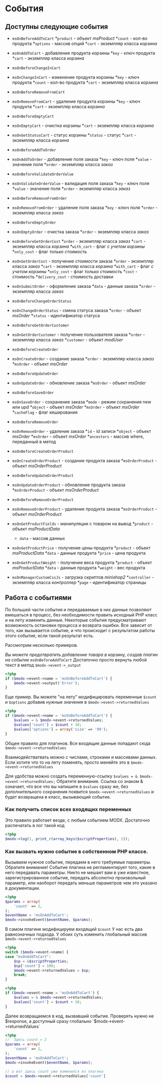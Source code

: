 # События

## Доступны следующие события

* `msOnBeforeAddToCart`
  *`product` - объект  *msProduct*
  *`count` - кол-во продукта
  *`options` - массив опций
  *`cart` - экземпляр класса *корзина*
* `msOnAddToCart` - добавление продукта корзины
  *`key` - ключ продукта
  *`cart` - экземпляр класса *корзина*
* `msOnBeforeChangeInCart`
* `msOnChangeInCart` - изменение продукта корзины
  *`key` - ключ продукта
  *`count` - кол-во продукта
  *`cart` - экземпляр класса *корзина*
* `msOnBeforeRemoveFromCart`
* `msOnRemoveFromCart` - удаление продукта корзины
  *`key` - ключ продукта
  *`cart` - экземпляр класса *корзина*
* `msOnBeforeEmptyCart`
* `msOnEmptyCart` - очистка корзины
  *`cart` - экземпляр класса *корзина*
* `msOnGetStatusCart` - статус корзины
  *`status` - статус
  *`cart` - экземпляр класса *корзина*
* `msOnBeforeAddToOrder`
* `msOnAddToOrder` - добавление поля заказа
  *`key` - ключ поля
  *`value` - значение поля
  *`order` - экземпляр класса *заказ*
* `msOnBeforeValidateOrderValue`
* `msOnValidateOrderValue` - валидация поля заказа
  *`key` - ключ поля
  *`value` - значение поля
  *`order` - экземпляр класса *заказ*
* `msOnBeforeRemoveFromOrder`
* `msOnRemoveFromOrder` - удаление поля заказа
  *`key` - ключ поля
  *`order` - экземпляр класса *заказ*
* `msOnBeforeEmptyOrder`
* `msOnEmptyOrder` - очистка заказа
  *`order` - экземпляр класса *заказ*
* `msOnBeforeGetOrderCost`
  *`order` - экземпляр класса *заказ*
  *`cart` - экземпляр класса *корзина*
  *`with_cart` - флаг *с учетом корзины*
  *`only_cost` - флаг *только стоимость*
* `msOnGetOrderCost` - получение стоимости заказа
  *`order` - экземпляр класса *заказ*
  *`cart` - экземпляр класса *корзина*
  *`with_cart` - флаг *с учетом корзины*
  *`only_cost` - флаг *только стоимость*
  *`cost` - стоимость
  *`delivery_cost` - стоимость доставки
* `msOnSubmitOrder` - оформление заказа
  *`data` - данные заказа
  *`order` - экземпляр класса *заказ*
* `msOnBeforeChangeOrderStatus`
* `msOnChangeOrderStatus` - смена статуса заказа
  *`order` - объект *msOrder*
  *`status` - идентификатор статуса
* `msOnBeforeGetOrderCustomer`
* `msOnGetOrderCustomer` - получение пользователя заказа
  *`order` - экземпляр класса *заказ*
  *`customer` - объект *modUser*
* `msOnBeforeCreateOrder`
* `msOnCreateOrder` - создание заказа
  *`order` - экземпляр класса *заказ*
  *`msOrder` - объект *msOrder*
* `msOnBeforeUpdateOrder`
* `msOnUpdateOrder` - обновление заказа
  *`msOrder` - объект *msOrder*
* `msOnBeforeSaveOrder`
* `msOnSaveOrder` - сохранение заказа
  *`mode` - режим сохранения new или upd
  *`object` - объект *msOrder*
  *`msOrder` - объект *msOrder*
  *`cacheFlag` - флаг кеширования
* `msOnBeforeRemoveOrder`
* `msOnRemoveOrder` - удаление заказа
  *`id` - id записи
  *`object` - объект *msOrder*
  *`msOrder` - объект *msOrder*
  *`ancestors` - массив where, переданный в метод
* `msOnBeforeCreateOrderProduct`
* `msOnCreateOrderProduct` - создание продукта заказа
  *`msOrderProduct` - объект *msOrderProduct*
* `msOnBeforeUpdateOrderProduct`
* `msOnUpdateOrderProduct` - обновление продукта заказа
  *`msOrderProduct` - объект *msOrderProduct*
* `msOnBeforeRemoveOrderProduct`
* `msOnRemoveOrderProduct` - удаление продукта заказа
  *`msOrderProduct` - объект *msOrderProduct*

* `msOnGetProductFields` - манипуляции с товаром на вывод
  *`product` - объект *msProductData*
  * `data` - массив данных
* `msOnGetProductPrice` - получение цены продукта
  *`product` - объект *msProductData*
  *`data` - данные продукта
  *`price` - цена продукта
* `msOnGetProductWeight` - получение веса продукта
  *`product` - объект *msProductData*
  *`data` - данные продукта
  *`weight` - вес продукта

* `msOnManagerCustomCssJs` - загрузка скриптов *minishop2*
  *`controller` - экземпляр класса *контроллер*
  *`page` - идентификатор страницы

## Работа с событиями

По большей части события и передаваемые в них данные позволяют вмешаться в процесс, без необходимости править исходный PHP класс и на лету изменить данные.
Некоторые события предусматривают возможность остановки процесса и возврата ошибки.  Все зависит от того, как вызывается событие, и что происходит с результатом работы этого события, если такой результат есть.

Рассмотрим несколько примеров.

*Вы можете предотвратить добавление товара в корзину, создав плагин на событие `msOnBeforeAddToCart`*
Достаточно просто вернуть любой текст в метод
`$modx->event->_output`

```php
<?php
if ($modx->event->name = 'msOnBeforeAddToCart') {
    $modx->event->output('Error');
}
```

Еще пример. Вы можете "на лету" модифицировать переменные `$count` и `$options`  добавив нужные значения в `$modx->event->returnedValues`

```php
<?php
if ($modx->event->name = 'msOnBeforeAddToCart') {
    $values = & $modx->event->returnedValues;
    $values['count'] = $count + 10;
    $values['options'] = array('size' => '99');
}
```

Общее правило для плагинов.  Все входящие данные попадают сюда
`$modx->event->returnedValues`

Взаимодействатвать можно с числами, строками и массивами данных.
Если хотите что то на лету поменять, просто меняйте это в `$modx->event->returnedValues`

Для удобства можно создать переменную-ссылку  `$values = & $modx->event->returnedValues;`
Обратите внимание.  Ссылка со знаком & означает, что все что вы напишите в `$values` сразу же, без дополнительного сохранения появится  `$modx->event->returnedValues` и будет возвращена в класс, вызывающий событие.

### Как получить список всех входящих переменных

Это правило работает везде, с любым событием MODX.  Достаточно распечатать в лог такой код

```php
<?php
$modx->log(1, print_r(array_keys($scriptProperties), 1));
```

### Как вызвать нужно событие в собственном PHP классе.

Вызываем нужное событие, передаем в него требуемые параметры.
Обратите внимание!  Событие плагина не регламентирует того, какие в него передавать параметры.
Никто не мешает вам в уже известное, зарегистрированное событие, передать абсолютно произвольный параметр, или наоборот передать меньше параметров чем это указано в документации.

```php
<?php
$params = array(
    'count' => 2,
);
$eventName = 'msOnAddToCart';
$modx->invokeEvent($eventName, $params);
```

В самом плагине модифицируем входящий `$count`
У нас есть два равнозначных подхода.  У обоих суть изменить глобальный массив `$modx->event->returnedValues`

```php
<?php
switch ($modx->event->name) {
case "msOnAddToCart":
    $sp = &$scriptProperties;
    $sp['count'] = 100;
    $modx->event->returnedValues = $sp;
    break;
}
```

```php
<?php
if ($modx->event->name = 'msOnAddToCart') {
    $values = & $modx->event->returnedValues;
    $values['count'] = $count + 10;
}
```

Далее возвращаемся в код, вызвавший событие.   Проверять нужно не $response, а доступный сразу глобально `$modx->event->returnedValues`

```php
<?php
//  Здесь count = 2
$params = array(
    'count' => 2,
);
$eventName = 'msOnAddToCart';
$modx->invokeEvent($eventName, $params);

// а вот здесь count уже изменился из плагина
$count = $modx->event->returnedValues['count']
```
